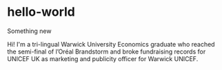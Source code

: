 # hello-world
Something new

Hi! I'm a tri-lingual Warwick University Economics graduate who reached the semi-final of l’Oréal Brandstorm and broke fundraising records for UNICEF UK as marketing and publicity officer for Warwick UNICEF.
